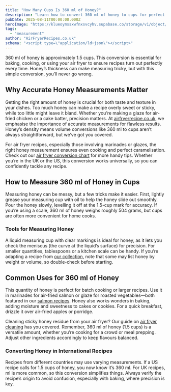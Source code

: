 ```yaml
---
title: "How Many Cups Is 360 ml of Honey?"
description: "Learn how to convert 360 ml of honey to cups for perfect baking and cooking every time. Get precise measurements and handy tips here."
pubDate: 2025-08-11T00:00:00.000Z
heroImage: "https://klueoymssxwfnxsvcyhv.supabase.co/storage/v1/object/public/md/how-many-cups-is-360-ml-of-honey-52f7162d.webp"
tags:
  - "measurement"
author: "AirFryerRecipes.co.uk"
schema: "<script type=\"application/ld+json\"></script>"
---
```


<p>360 ml of honey is approximately 1.5 cups. This conversion is essential for baking, cooking, or using your air fryer to ensure recipes turn out perfectly every time. Honey’s thickness can make measuring tricky, but with this simple conversion, you’ll never go wrong.</p>

<h2>Why Accurate Honey Measurements Matter</h2>
<p>Getting the right amount of honey is crucial for both taste and texture in your dishes. Too much honey can make a recipe overly sweet or sticky, while too little might leave it bland. Whether you’re making a glaze for air-fried chicken or a cake batter, precision matters. At <a href=https://www.airfryerrecipe.co.uk/>airfryerrecipe.co.uk</a>, we emphasise the importance of accurate measurements for flawless results. Honey’s density means volume conversions like 360 ml to cups aren’t always straightforward, but we’ve got you covered.</p>

<p>For air fryer recipes, especially those involving marinades or glazes, the right honey measurement ensures even cooking and perfect caramelisation. Check out our <a href=https://www.airfryerrecipe.co.uk/air-fryer-conversion-chart>air fryer conversion chart</a> for more handy tips. Whether you’re in the UK or the US, this conversion works universally, so you can confidently tackle any recipe.</p>

<h2>How to Measure 360 ml of Honey in Cups</h2>
<p>Measuring honey can be messy, but a few tricks make it easier. First, lightly grease your measuring cup with oil to help the honey slide out smoothly. Pour the honey slowly, levelling it off at the 1.5-cup mark for accuracy. If you’re using a scale, 360 ml of honey weighs roughly 504 grams, but cups are often more convenient for home cooks.</p>

<h3>Tools for Measuring Honey</h3>
<p>A liquid measuring cup with clear markings is ideal for honey, as it lets you check the meniscus (the curve at the liquid’s surface) for precision. For smaller quantities, tablespoons or a kitchen scale can be handy. If you’re adapting a recipe from <a href=https://www.airfryerrecipe.co.uk/recipes>our collection</a>, note that some may list honey by weight or volume, so double-check before starting.</p>

<h2>Common Uses for 360 ml of Honey</h2>
<p>This quantity of honey is perfect for batch cooking or larger recipes. Use it in marinades for air-fried salmon or glaze for roasted vegetables—both featured in our <a href=https://www.airfryerrecipe.co.uk/recipe-category/salmon>salmon recipes</a>. Honey also works wonders in baking, adding moisture and sweetness to cakes or cookies. For a quick breakfast, drizzle it over air-fried apples or porridge.</p>

<p>Cleaning sticky honey residue from your air fryer? Our guide on <a href=https://www.airfryerrecipe.co.uk/air-fryer-cleaner>air fryer cleaning</a> has you covered. Remember, 360 ml of honey (1.5 cups) is a versatile amount, whether you’re cooking for a crowd or meal prepping. Adjust other ingredients accordingly to keep flavours balanced.</p>

<h3>Converting Honey in International Recipes</h3>
<p>Recipes from different countries may use varying measurements. If a US recipe calls for 1.5 cups of honey, you now know it’s 360 ml. For UK recipes, ml is more common, so this conversion simplifies things. Always verify the recipe’s origin to avoid confusion, especially with baking, where precision is key.</p>